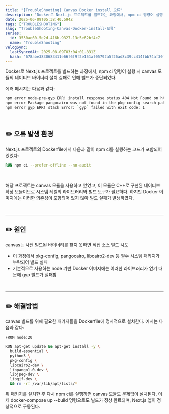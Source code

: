 ```yaml
---
title: "[TroubleShooting] Canvas Docker install 오류"
description: "Docker로 Next.js 프로젝트를 빌드하는 과정에서, npm ci 명령어 실행 시 canvas 모듈의 네이티브 바이너리 설치 실패로 인해 빌드가 중단되는 오류"
date: 2025-06-09T05:38:40.594Z
tags: ["TROUBLESHOOTING"]
slug: "TroubleShooting-Canvas-Docker-install-오류"
series:
  id: 3530ae60-5e2d-416b-9327-13c5e62bf4c7
  name: "TroubleShooting"
velogSync:
  lastSyncedAt: 2025-08-09T03:04:01.831Z
  hash: "678abe3830683411e66f6f9f2e151af05792a5f26ad8c39cc414fbb74af30f09"
---
```


Docker로 Next.js 프로젝트를 빌드하는 과정에서, npm ci 명령어 실행 시 canvas 모듈의 네이티브 바이너리 설치 실패로 인해 빌드가 중단되었다.

에러 메시지는 다음과 같다:

```bash
npm error node-pre-gyp ERR! install response status 404 Not Found on https://github.com/Automattic/node-canvas/releases/download/...
npm error Package pangocairo was not found in the pkg-config search path.
npm error gyp ERR! stack Error: `gyp` failed with exit code: 1
```

<br>

## ✏️ 오류 발생 환경
Next.js 프로젝트의 Dockerfile에서 다음과 같이 npm ci를 실행하는 코드가 포함되어 있었다:

```Dockerfile
RUN npm ci --prefer-offline --no-audit
```

<br>

해당 프로젝트는 canvas 모듈을 사용하고 있었고, 이 모듈은 C++로 구현된 네이티브 확장 모듈이므로 시스템 레벨의 라이브러리와 빌드 도구가 필요하다. 하지만 Docker 이미지에는 이러한 의존성이 포함되어 있지 않아 빌드 실패가 발생하였다.

<br>

---

## ✏️ 원인
canvas는 사전 빌드된 바이너리를 찾지 못하면 직접 소스 빌드 시도
- 이 과정에서 pkg-config, pangocairo, libcairo2-dev 등 필수 시스템 패키지가 누락되어 빌드 실패
- 기본적으로 사용하는 node 기반 Docker 이미지에는 이러한 라이브러리가 없기 때문에 gyp 빌드가 실패함

<br>

---
## ✏️ 해결방법
canvas 빌드를 위해 필요한 패키지들을 Dockerfile에 명시적으로 설치한다. 예시는 다음과 같다:

```bash
FROM node:20

RUN apt-get update && apt-get install -y \
  build-essential \
  python3 \
  pkg-config \
  libcairo2-dev \
  libpango1.0-dev \
  libjpeg-dev \
  libgif-dev \
  && rm -rf /var/lib/apt/lists/*
```

위 패키지를 설치한 후 다시 npm ci를 실행하면 canvas 모듈도 문제없이 설치된다.
이제 docker-compose up --build 명령으로도 빌드가 정상 완료되며, Next.js 앱이 정상적으로 구동된다.